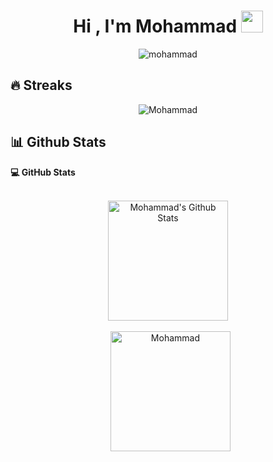 
<h1 align="center">Hi , I'm Mohammad <img src="https://media.giphy.com/media/hvRJCLFzcasrR4ia7z/giphy.gif" width="35"></h1>

<p align="center"> <img src="https://komarev.com/ghpvc/?username=ghadamsup&label=Views&color=fe9b2a&style=flat" alt="mohammad" /> </p>

## 🔥 Streaks
<p align="center"><img src="https://github-readme-streak-stats.herokuapp.com/?user=GhadamSup&theme=algolia" alt="Mohammad" /></p>



## 📊 Github Stats

 <summary><b>💻 GitHub Stats</b></summary>
  <br/>
  <p align="center">
	<span><a href="https://github.com/anuraghazra/github-readme-stats"><img alt="Mohammad's Github Stats" src="https://github-readme-stats.vercel.app/api?username=GhadamSup&show_icons=true&count_private=true&theme=algolia" height="192px"/></a></span>
<br/>
<br/>
  &nbsp;
	<span><img src="https://github-readme-stats.vercel.app/api/top-langs?username=GhadamSup&langs_count=10&show_icons=true&locale=en&layout=compact&theme=algolia" alt="Mohammad" height="192px"/></span>
  <br/>

  </p>

  


<br/>


